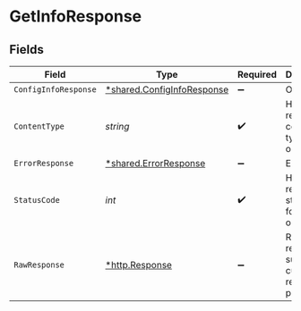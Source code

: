 # GetInfoResponse


## Fields

| Field                                                                          | Type                                                                           | Required                                                                       | Description                                                                    |
| ------------------------------------------------------------------------------ | ------------------------------------------------------------------------------ | ------------------------------------------------------------------------------ | ------------------------------------------------------------------------------ |
| `ConfigInfoResponse`                                                           | [*shared.ConfigInfoResponse](../../../pkg/models/shared/configinforesponse.md) | :heavy_minus_sign:                                                             | OK                                                                             |
| `ContentType`                                                                  | *string*                                                                       | :heavy_check_mark:                                                             | HTTP response content type for this operation                                  |
| `ErrorResponse`                                                                | [*shared.ErrorResponse](../../../pkg/models/shared/errorresponse.md)           | :heavy_minus_sign:                                                             | Error                                                                          |
| `StatusCode`                                                                   | *int*                                                                          | :heavy_check_mark:                                                             | HTTP response status code for this operation                                   |
| `RawResponse`                                                                  | [*http.Response](https://pkg.go.dev/net/http#Response)                         | :heavy_minus_sign:                                                             | Raw HTTP response; suitable for custom response parsing                        |